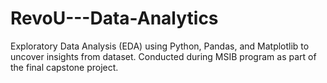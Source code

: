 # RevoU---Data-Analytics
Exploratory Data Analysis (EDA) using Python, Pandas, and Matplotlib to uncover insights from dataset. Conducted during MSIB program as part of the final capstone project.
